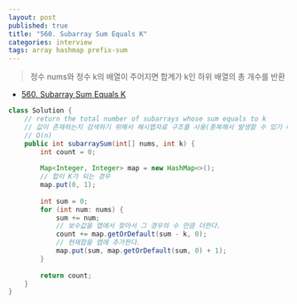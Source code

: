 ```yaml
---
layout: post
published: true
title: "560. Subarray Sum Equals K"
categories: interview
tags: array hashmap prefix-sum
---
```


> 정수 nums와 정수 k의 배열이 주어지면 합계가 k인 하위 배열의 총 개수를 반환

- [560. Subarray Sum Equals K](https://leetcode.com/problems/subarray-sum-equals-k/)

```java
class Solution {
    // return the total number of subarrays whose sum equals to k
    // 값이 존재하는지 검색하기 위해서 해시맵자료 구조를 사용(중복해서 발생할 수 있기 때문에 발생 회수를 값으로 저장)
    // O(n)
    public int subarraySum(int[] nums, int k) {
        int count = 0; 
        
        Map<Integer, Integer> map = new HashMap<>();
        // 합이 K가 되는 경우
        map.put(0, 1);
        
        int sum = 0;
        for (int num: nums) {
            sum += num;
            // 보수값을 맵에서 찾아서 그 경우의 수 만큼 더한다.
            count += map.getOrDefault(sum - k, 0); 
            // 현재합을 맵에 추가한다.
            map.put(sum, map.getOrDefault(sum, 0) + 1); 
        }
        
        return count;
    }
}
```